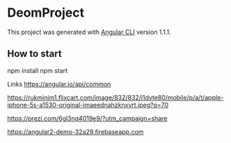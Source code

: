 # DeomProject

This project was generated with [Angular CLI](https://github.com/angular/angular-cli) version 1.1.1.

## How to start

npm install
npm start

Links
https://angular.io/api/common

https://rukminim1.flixcart.com/image/832/832/j1dvte80/mobile/p/a/t/apple-iphone-5s-a1530-original-imaeednahzknxvrt.jpeg?q=70

https://prezi.com/6gl3nq4019e9/?utm_campaign=share

https://angular2-demo-32a29.firebaseapp.com
